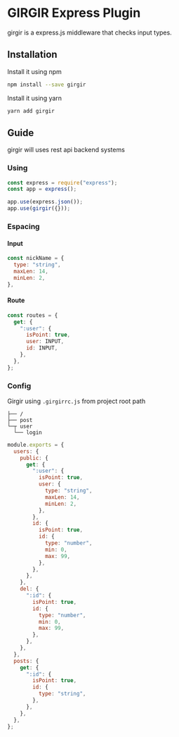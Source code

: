 # GIRGIR Express Plugin

girgir is a express.js middleware that checks input types.

## Installation

Install it using npm

```bash
npm install --save girgir
```

Install it using yarn

```bash
yarn add girgir
```

## Guide

girgir will uses rest api backend systems

### Using

```js
const express = require("express");
const app = express();

app.use(express.json());
app.use(girgir({}));
```

### Espacing

#### Input

```js
const nickName = {
  type: "string",
  maxLen: 14,
  minLen: 2,
},
```

#### Route

```js
const routes = {
  get: {
    ":user": {
      isPoint: true,
      user: INPUT,
      id: INPUT,
    },
  },
};
```

### Config

Girgir using `.girgirrc.js` from project root path

```
├── /
├── post
└─┬ user
  └── login
```

```js
module.exports = {
  users: {
    public: {
      get: {
        ":user": {
          isPoint: true,
          user: {
            type: "string",
            maxLen: 14,
            minLen: 2,
          },
        },
        id: {
          isPoint: true,
          id: {
            type: "number",
            min: 0,
            max: 99,
          },
        },
      },
    },
    del: {
      ":id": {
        isPoint: true,
        id: {
          type: "number",
          min: 0,
          max: 99,
        },
      },
    },
  },
  posts: {
    get: {
      ":id": {
        isPoint: true,
        id: {
          type: "string",
        },
      },
    },
  },
};
```
